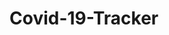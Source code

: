 # Covid-19-Tracker

```Covid 19 Tracker Using React Leaflet, graph, material UI And Disease.sh API
```
